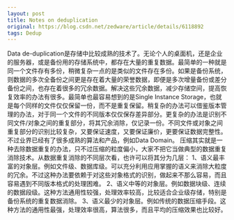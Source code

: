 ```yaml
---
layout: post
title: Notes on deduplication
original: https://blog.csdn.net/zedware/article/details/6118892
tags: Dedup
---
```


Data de-duplication是存储中比较成熟的技术了。无论个人的桌面机，还是企业的服务器，或是备份用的存储系统中，都存在大量的重复数据。最简单的一种就是同一个文件存有多份，稍微复杂一点的是类似的文件存在多份。如果是备份系统，则数据的多次全备份之间更是存在着大量的荣誉数据，即便是多次增量备份或差分备份之间，也存在着很多的冗余数据。解决这些冗余数据，减少存储空间，提高恢复效率的办法有很多。最简单也最容易想到的是Single Instance Storage，也就是每个同样的文件仅仅保留一份，而不是重复保留。稍复杂的办法可以借鉴版本管理的办法，对于同一个文件的不同版本仅仅保存差异部分。更复杂的办法是识别不同文件/对象之间的重复部分，将其冗余消除，仅记录一份。不同文件或对象之间重复部分的识别比较复杂，又要保证速度，又要保证廉价，更要保证数据完整性。不过业界已经有了很多成熟的算法和产品，例如Data
 Domain。
压缩其实就是一种去除数据重复的办法，只不过压缩的粒度偏小，大家不把它当做典型的数据重复消除技术。从数据重复消除的不同层次看，也许可以将其分为几层：
1、语义最丰富的对象层。例如文件级、数据库级。可以充分利用应用掌握的语义来消除大粒度的冗余。不过这种办法要依赖于对这些对象格式的识别，做起来不那么容易，而且容易遇到不同版本格式的处理困难。
2、语义中等的对象层。例如数据块级、连续的数据段级。这种方法通用性较强，处理效率较高，比较适合企业级存储，特别是备份系统的重复数据消除。
3、语义最少的对象层。例如传统的数据压缩手段。这种方法的通用性最强，处理效率很高，算法很多，而且平均的压缩效果也比较好。
 
